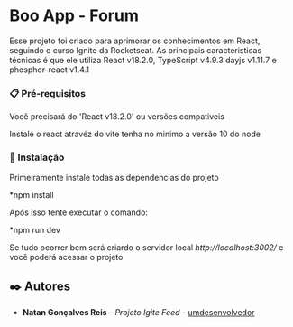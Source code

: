 # Boo App - Forum

Esse projeto foi criado para aprimorar os conhecimentos em React, seguindo o curso Ignite da Rocketseat.
As principais caracteristicas técnicas é que ele utiliza React v18.2.0, TypeScript v4.9.3 dayjs v1.11.7 e
phosphor-react v1.4.1

### 📋 Pré-requisitos

Você precisará do  'React v18.2.0' ou versões compativeis

Instale o react atravéz do vite tenha no minimo a versão 10 do node


### 🔧 Instalação

Primeiramente instale todas as dependencias do projeto

*npm install

Após isso tente executar o comando:

*npm run dev

Se tudo ocorrer bem será criardo o servidor local *http://localhost:3002/* e você poderá acessar o projeto

## ✒️ Autores

* **Natan Gonçalves Reis** - *Projeto Igite Feed* - [umdesenvolvedor](https://github.com/Froites)
